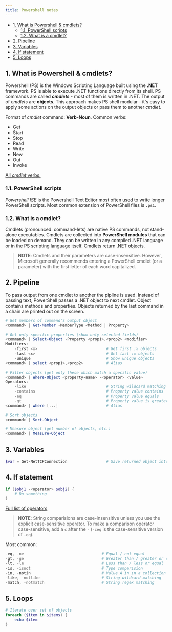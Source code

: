```yaml
---
title: Powershell notes
---
```


- [1. What is Powershell \& cmdlets?](#1-what-is-powershell--cmdlets)
  - [1.1. PowerShell scripts](#11-powershell-scripts)
  - [1.2. What is a cmdlet?](#12-what-is-a-cmdlet)
- [2. Pipeline](#2-pipeline)
- [3. Variables](#3-variables)
- [4. If statement](#4-if-statement)
- [5. Loops](#5-loops)

## 1. What is Powershell & cmdlets?
Powershell (PS) is the Windows Scripting Language built using the **.NET** framework. PS is able to execute .NET functions directly from its shell. PS commands are called **_cmdlets_** - most of them is written in .NET. The output of _cmdlets_ are **objects**. This approach makes PS shell modular - it's easy to apply some actions on the output objects or pass them to another _cmdlet_.

Format of _cmdlet_ command: **Verb**-**Noun**. Common verbs:

- Get
- Start
- Stop
- Read
- Write
- New
- Out
- Invoke

[All _cmdlet_ verbs.](https://docs.microsoft.com/en-us/powershell/scripting/developer/cmdlet/approved-verbs-for-windows-powershell-commands?view=powershell-7)

### 1.1. PowerShell scripts
_Powershell ISE_ is the Powershell Text Editor most often used to write longer PowerShell scripts. Most common extension of PowerShell files is `.ps1`.

### 1.2. What is a cmdlet?
Cmdlets (pronounced: command-lets) are native PS commands, not stand-alone executables. Cmdlets are collected into **PowerShell modules** that can be loaded on demand. They can be written in any compiled .NET language or in the PS scripting language itself. Cmdlets return .NET objects.

> **NOTE**: Cmdlets and their parameters are case-insensitive. However, Microsoft generally recommends entering a PowerShell cmdlet (or a parameter) with the first letter of each word capitalized.

## 2. Pipeline
To pass output from one cmdlet to another the pipline is used. Instead of passing text, PowerShell passes a .NET object to next cmdlet. Object contains methods and properties. Objects returned by the last command in a chain are printed out on the screen.

```powershell
# Get members of command's output object
<command> | Get-Member -MemberType <Method | Property>

# Get only specific properties (show only selected fields)
<command> | Select-Object -Property <prop1>,<prop2> <modifier>
Modifiers:
    -first <x>                              # Get first :x objects
    -last <x>                               # Get last :x objects
    -unique                                 # Show unique objects
<command> | select <prop1>,<prop2>          # Alias

# Filter objects (get only these which match a specific value)
<command> | Where-Object <property-name> -<operator> <value>
Operators:
    -like                                   # String wildcard matching (*abc*)
    -contains                               # Property value contains
    -eq                                     # Property value equals
    -gt                                     # Property value is greater
<command> | where [...]                     # Alias

# Sort objects
<command> | Sort-Object

# Measure object (get number of objects, etc.)
<command> | Measure-Object
```

## 3. Variables

```powershell
$var = Get-NetTCPConnection                 # Save returned object into var
```

## 4. If statement

```powershell
if ($obj1 -<operator> $obj2) {
    # Do something
}
```

[Full list of operators](https://learn.microsoft.com/en-us/powershell/module/microsoft.powershell.core/about/about_comparison_operators?view=powershell-7.3&viewFallbackFrom=powershell-6)

> **NOTE**: String comparisions are case-insensitive unless you use the explicit case-sensitive operator. To make a comparison operator case-sensitive, add a `c` after the `-` (`-ceq` is the case-sensitive version of `-eq`).

Most common:

```powershell
-eq, -ne                                  # Equal / not equal
-gt, -ge                                  # Greater than / greater or equal
-lt, -le                                  # Less than / less or equal
-is, -isnot                               # Type comparision
-in, -notin                               # Value A in in a collection B
-like, -notlike                           # String wildcard matching
-match, -notmatch                         # String regex matching     
```

## 5. Loops

```powershell
# Iterate over set of objects
foreach ($item in $items) {
    echo $item
}
```
